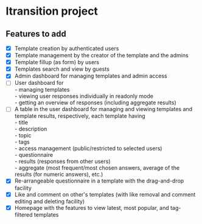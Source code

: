# Itransition project

## Features to add

- [x] Template creation by authenticated users
- [x] Template management by the creator of the template and the admins
- [x] Template fillup (as form) by users
- [x] Templates search and view by guests
- [x] Admin dashboard for managing templates and admin access
- [ ] User dashboard for  
       - managing templates  
       - viewing user responses individually in readonly mode  
       - getting an overview of responses (including aggregate results)
- [ ] A table in the user dashboard for managing and viewing templates and template results, respectively, each template having  
       - title  
       - description  
       - topic  
       - tags  
       - access management (public/restricted to selected users)  
       - questionnaire  
       - results (responses from other users)  
       - aggregate (most frequent/most chosen answers, average of the results (for numeric answers), etc.)
- [x] Re-arrangeable questionnaire in a template with the drag-and-drop facility
- [x] Like and comment on other's templates (with like removal and comment editing and deleting facility)
- [x] Homepage with the features to view latest, most popular, and tag-filtered templates
